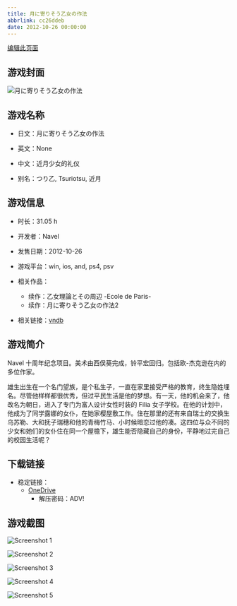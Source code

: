 ```yaml
---
title: 月に寄りそう乙女の作法
abbrlink: cc26ddeb
date: 2012-10-26 00:00:00
---
```

[编辑此页面](https://github.com/ACG-3/ADV3-source/blob/main/source/_posts/games/%E6%9C%88%E3%81%AB%E5%AF%84%E3%82%8A%E3%81%9D%E3%81%86%E4%B9%99%E5%A5%B3%E3%81%AE%E4%BD%9C%E6%B3%95.md)

## 游戏封面

![月に寄りそう乙女の作法](https://pan.timero.xyz/onedrive/img_lib_001/%E6%9C%88%E3%81%AB%E5%AF%84%E3%82%8A%E3%81%9D%E3%81%86%E4%B9%99%E5%A5%B3%E3%81%AE%E4%BD%9C%E6%B3%95_cover.avif)


## 游戏名称

- 日文：月に寄りそう乙女の作法
- 英文：None
- 中文：近月少女的礼仪

- 别名：つり乙, Tsuriotsu, 近月


## 游戏信息

- 时长：31.05 h
- 开发者：Navel
- 发售日期：2012-10-26
- 游戏平台：win, ios, and, ps4, psv
- 相关作品：
   - 续作：乙女理論とその周辺 -Ecole de Paris-
   - 续作：月に寄りそう乙女の作法2

- 相关链接：[vndb](https://vndb.org/v10680)


## 游戏简介

Navel 十周年纪念项目。美术由西俣葵完成，铃平宏回归。包括欧-杰克逊在内的多位作家。

雄生出生在一个名门望族，是个私生子，一直在家里接受严格的教育，终生隐姓埋名。尽管他样样都很优秀，但过平民生活是他的梦想。有一天，他的机会来了，他改名为朝日，进入了专门为富人设计女性时装的 Filia 女子学校。在他的计划中，他成为了同学露娜的女仆，在她家樱屋敷工作。住在那里的还有来自瑞士的交换生乌苏勒、大和抚子瑞穗和他的青梅竹马、小时候暗恋过他的凑。这四位与众不同的少女和她们的女仆住在同一个屋檐下，雄生能否隐藏自己的身份，平静地过完自己的校园生活呢？




## 下载链接

- 稳定链接：
    - [OneDrive](https://pan.timero.xyz/onedrive/adv_lib_001/%E6%9C%88%E3%81%AB%E5%AF%84%E3%82%8A%E3%81%9D%E3%81%86%E4%B9%99%E5%A5%B3%E3%81%AE%E4%BD%9C%E6%B3%95)
        - 解压密码：ADV!



## 游戏截图


![Screenshot 1](https://pan.timero.xyz/onedrive/img_lib_001/%E6%9C%88%E3%81%AB%E5%AF%84%E3%82%8A%E3%81%9D%E3%81%86%E4%B9%99%E5%A5%B3%E3%81%AE%E4%BD%9C%E6%B3%95_Screenshot_1.avif)

![Screenshot 2](https://pan.timero.xyz/onedrive/img_lib_001/%E6%9C%88%E3%81%AB%E5%AF%84%E3%82%8A%E3%81%9D%E3%81%86%E4%B9%99%E5%A5%B3%E3%81%AE%E4%BD%9C%E6%B3%95_Screenshot_2.avif)

![Screenshot 3](https://pan.timero.xyz/onedrive/img_lib_001/%E6%9C%88%E3%81%AB%E5%AF%84%E3%82%8A%E3%81%9D%E3%81%86%E4%B9%99%E5%A5%B3%E3%81%AE%E4%BD%9C%E6%B3%95_Screenshot_3.avif)

![Screenshot 4](https://pan.timero.xyz/onedrive/img_lib_001/%E6%9C%88%E3%81%AB%E5%AF%84%E3%82%8A%E3%81%9D%E3%81%86%E4%B9%99%E5%A5%B3%E3%81%AE%E4%BD%9C%E6%B3%95_Screenshot_4.avif)

![Screenshot 5](https://pan.timero.xyz/onedrive/img_lib_001/%E6%9C%88%E3%81%AB%E5%AF%84%E3%82%8A%E3%81%9D%E3%81%86%E4%B9%99%E5%A5%B3%E3%81%AE%E4%BD%9C%E6%B3%95_Screenshot_5.avif)

